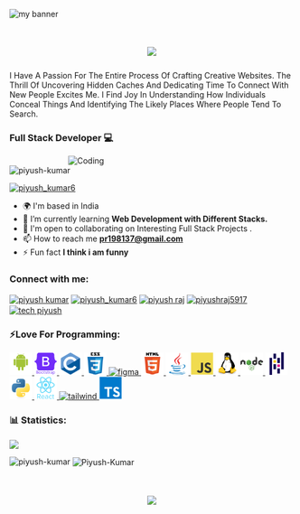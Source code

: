 
![my banner](https://github.com/Piyush-Kumar62/Piyush-Kumar62/assets/156589672/441af28d-eef6-41dc-8afc-b6f2d0a2a131)

<h1 align="center">
    <img src="https://readme-typing-svg.herokuapp.com/?font=Righteous&size=35&center=true&vCenter=true&width=500&height=70&duration=4000&lines=Hi+There!+👋;+I'm+Piyush+Kumar!;" />
</h1>
<p>I Have A Passion For The Entire Process Of Crafting Creative Websites. The Thrill Of Uncovering Hidden Caches And Dedicating Time To Connect With New People Excites Me. I Find Joy In Understanding How Individuals Conceal Things And Identifying The Likely Places Where People Tend To Search.</p>


<h3 align="left">Full Stack Developer 💻</h3>
<img align="right" alt="Coding" width="400" src="https://media.tenor.com/rePDfDWO3XoAAAAd/hacking.gif">
<p align="left"> <img src="https://komarev.com/ghpvc/?username=piyush-kumar&label=Profile%20Visitor&color=0e75b6&style=flat" alt="piyush-kumar" /> </p>

<p align="left"> <a href="https://twitter.com/piyush_kumar6" target="blank"><img src="https://img.shields.io/twitter/follow/piyush_kumar6?logo=twitter&style=for-the-badge" alt="piyush_kumar6" /></a> </p>

- 🌍 I'm based in India
- 🧠 I’m currently learning **Web Development with Different Stacks.**
- 🤝  I'm open to collaborating on Interesting Full Stack Projects .
- 📫 How to reach me **pr198137@gmail.com**
- ⚡ Fun fact **I think i am funny**

<h3 align="left">Connect with me:</h3>
<p align="left">
<a href="https://linkedin.com/in/piyush kumar" target="blank"><img align="center" src="https://raw.githubusercontent.com/rahuldkjain/github-profile-readme-generator/master/src/images/icons/Social/linked-in-alt.svg" alt="piyush kumar" height="30" width="40" /></a>
<a href="https://twitter.com/piyush_kumar6" target="blank"><img align="center" src="https://raw.githubusercontent.com/rahuldkjain/github-profile-readme-generator/master/src/images/icons/Social/twitter.svg" alt="piyush_kumar6" height="30" width="40" /></a>
<a href="https://fb.com/piyush raj" target="blank"><img align="center" src="https://raw.githubusercontent.com/rahuldkjain/github-profile-readme-generator/master/src/images/icons/Social/facebook.svg" alt="piyush raj" height="30" width="40" /></a>
<a href="https://instagram.com/piyushraj5917" target="blank"><img align="center" src="https://raw.githubusercontent.com/rahuldkjain/github-profile-readme-generator/master/src/images/icons/Social/instagram.svg" alt="piyushraj5917" height="30" width="40" /></a>
<a href="https://www.youtube.com/c/tech piyush" target="blank"><img align="center" src="https://raw.githubusercontent.com/rahuldkjain/github-profile-readme-generator/master/src/images/icons/Social/youtube.svg" alt="tech piyush" height="30" width="40" /></a>
</p>

<h3 align="left">⚡Love For Programming:</h3>
<p align="left"> <a href="https://developer.android.com" target="_blank" rel="noreferrer"> <img src="https://raw.githubusercontent.com/devicons/devicon/master/icons/android/android-original-wordmark.svg" alt="android" width="40" height="40"/> </a> <a href="https://getbootstrap.com" target="_blank" rel="noreferrer"> <img src="https://raw.githubusercontent.com/devicons/devicon/master/icons/bootstrap/bootstrap-plain-wordmark.svg" alt="bootstrap" width="40" height="40"/> </a> <a href="https://www.cprogramming.com/" target="_blank" rel="noreferrer"> <img src="https://raw.githubusercontent.com/devicons/devicon/master/icons/c/c-original.svg" alt="c" width="40" height="40"/> </a> <a href="https://www.w3schools.com/css/" target="_blank" rel="noreferrer"> <img src="https://raw.githubusercontent.com/devicons/devicon/master/icons/css3/css3-original-wordmark.svg" alt="css3" width="40" height="40"/> </a> <a href="https://www.figma.com/" target="_blank" rel="noreferrer"> <img src="https://www.vectorlogo.zone/logos/figma/figma-icon.svg" alt="figma" width="40" height="40"/> </a> <a href="https://www.w3.org/html/" target="_blank" rel="noreferrer"> <img src="https://raw.githubusercontent.com/devicons/devicon/master/icons/html5/html5-original-wordmark.svg" alt="html5" width="40" height="40"/> </a> <a href="https://www.java.com" target="_blank" rel="noreferrer"> <img src="https://raw.githubusercontent.com/devicons/devicon/master/icons/java/java-original.svg" alt="java" width="40" height="40"/> </a> <a href="https://developer.mozilla.org/en-US/docs/Web/JavaScript" target="_blank" rel="noreferrer"> <img src="https://raw.githubusercontent.com/devicons/devicon/master/icons/javascript/javascript-original.svg" alt="javascript" width="40" height="40"/> </a> <a href="https://www.linux.org/" target="_blank" rel="noreferrer"> <img src="https://raw.githubusercontent.com/devicons/devicon/master/icons/linux/linux-original.svg" alt="linux" width="40" height="40"/> </a> <a href="https://nodejs.org" target="_blank" rel="noreferrer"> <img src="https://raw.githubusercontent.com/devicons/devicon/master/icons/nodejs/nodejs-original-wordmark.svg" alt="nodejs" width="40" height="40"/> </a> <a href="https://pandas.pydata.org/" target="_blank" rel="noreferrer"> <img src="https://raw.githubusercontent.com/devicons/devicon/2ae2a900d2f041da66e950e4d48052658d850630/icons/pandas/pandas-original.svg" alt="pandas" width="40" height="40"/> </a> <a href="https://www.python.org" target="_blank" rel="noreferrer"> <img src="https://raw.githubusercontent.com/devicons/devicon/master/icons/python/python-original.svg" alt="python" width="40" height="40"/> </a> <a href="https://reactjs.org/" target="_blank" rel="noreferrer"> <img src="https://raw.githubusercontent.com/devicons/devicon/master/icons/react/react-original-wordmark.svg" alt="react" width="40" height="40"/> </a> <a href="https://tailwindcss.com/" target="_blank" rel="noreferrer"> <img src="https://www.vectorlogo.zone/logos/tailwindcss/tailwindcss-icon.svg" alt="tailwind" width="40" height="40"/> </a> <a href="https://www.typescriptlang.org/" target="_blank" rel="noreferrer"> <img src="https://raw.githubusercontent.com/devicons/devicon/master/icons/typescript/typescript-original.svg" alt="typescript" width="40" height="40"/> </a> </p>


<h3 align="left">📊 Statistics:</h3>

<img align="center" src="https://user-images.githubusercontent.com/78341798/194534778-d662496c-ae00-4e8d-ae9b-b90912054e7f.gif" />

<p><img align="left" src="https://github-readme-stats.vercel.app/api/top-langs?username=piyush-kumar&show_icons=true&locale=en&layout=compact" alt="piyush-kumar" /></p>

<p>&nbsp;<img align="center" src="https://github-readme-stats.vercel.app/api?username=piyush-kumar&show_icons=true&locale=en" alt="Piyush-Kumar" /></p>
<h1 align="center">
    <img src="https://readme-typing-svg.herokuapp.com/?font=Righteous&size=18&center=true&vCenter=true&width=300&height=70&duration=3000&lines=Thanks+for+Visiting!+❤️;+Shoot+Me+a+Message+on+Linkedin!;" />
</h1>
